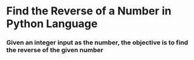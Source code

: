 # Find the Reverse of a Number in Python Language
### Given an integer input as the number, the objective is to find the reverse of the given number
